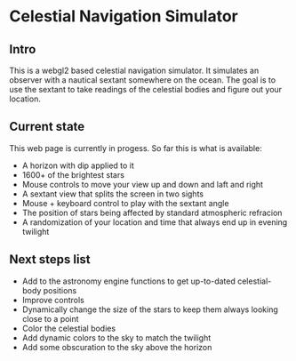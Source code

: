 # Celestial Navigation Simulator

## Intro

This is a webgl2 based celestial navigation simulator. It simulates an observer with a nautical sextant somewhere on the ocean. The goal is to use the sextant to take readings of the celestial bodies and figure out your location.

## Current state

This web page is currently in progess. So far this is what is available: 
- A horizon with dip applied to it
- 1600+ of the brightest stars
- Mouse controls to move your view up and down and laft and right
- A sextant view that splits the screen in two sights
- Mouse + keyboard control to play with the sextant angle
- The position of stars being affected by standard atmospheric refracion
- A randomization of your location and time that always end up in evening twilight

## Next steps list

- Add to the astronomy engine functions to get up-to-dated celestial-body positions
- Improve controls
- Dynamically change the size of the stars to keep them always looking close to a point
- Color the celestial bodies
- Add dynamic colors to the sky to match the twilight
- Add some obscuration to the sky above the horizon